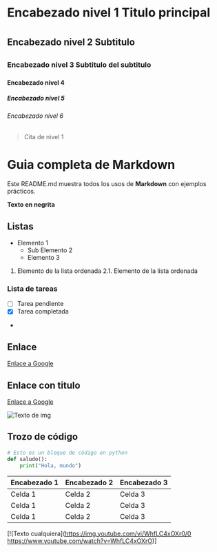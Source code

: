 # Encabezado nivel 1 Titulo principal <h1>
## Encabezado nivel 2 Subtitulo <h2>
### Encabezado nivel 3 Subtitulo del subtitulo <h3>
#### Encabezado nivel 4 <h4>
##### Encabezado nivel 5 <h5>
###### Encabezado nivel 6 <h6>

> Cita de nivel 1

# Guia completa de Markdown
Este README.md muestra todos los usos de **Markdown** con ejemplos prácticos.

**Texto en negrita**

## Listas
- Elemento 1
  - Sub Elemento 2
  - Elemento 3
 
  
1. Elemento de la lista ordenada
2.1. Elemento de la lista ordenada

### Lista de tareas
- [ ] Tarea pendiente
- [x] Tarea completada
- 

## Enlace
[Enlace a Google](https://www.google.cl)

## Enlace con titulo

[Enlace a Google](https://www.google.cl "Visita Google")

![Texto de img](https://via.placeholder.com/150)

## Trozo de código

```python
# Esto es un bloque de código en python
def saludo():
    print("Hola, mundo")
```

|Encabezado 1 | Encabezado 2 | Encabezado 3 |
|-------------|--------------|--------------|
|Celda 1      |Celda 2       |Celda 3       |
|Celda 1      |Celda 2       |Celda 3       |
|Celda 1      |Celda 2       |Celda 3       |

[![Texto cualquiera](https://img.youtube.com/vi/WhfLC4xOXr0/0 https://www.youtube.com/watch?v=WhfLC4xOXrO)]